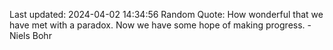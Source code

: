 Last updated: 2024-04-02 14:34:56
Random Quote: How wonderful that we have met with a paradox. Now we have some hope of making progress. - Niels Bohr